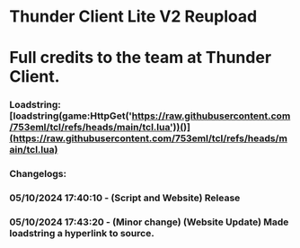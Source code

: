 # Thunder Client Lite V2 Reupload

# Full credits to the team at Thunder Client.

### Loadstring: [loadstring(game:HttpGet('https://raw.githubusercontent.com/753eml/tcl/refs/heads/main/tcl.lua'))()](https://raw.githubusercontent.com/753eml/tcl/refs/heads/main/tcl.lua)

### Changelogs:

### 05/10/2024 17:40:10 - (Script and Website) Release

### 05/10/2024 17:43:20 - (Minor change) (Website Update) Made loadstring a hyperlink to source.
